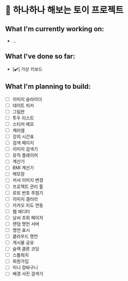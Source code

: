 # 🚂 하나하나 해보는 토이 프로젝트

## What I'm currently working on:

- ...

## What I've done so far:

- [✔️] 가상 키보드

## What I'm planning to build:

- [ ] 이미지 슬라이더
- [ ] 데이트 피커
- [ ] 그림판
- [ ] 투두 리스트
- [ ] 스티커 메모
- [ ] 캐러셀
- [ ] 강의 시간표
- [ ] 검색 페이지
- [ ] 이미지 검색기
- [ ] 뮤직 플레이어
- [ ] 계산기
- [ ] BMI 계산기
- [ ] 메모장
- [ ] 커서 이미지 변경
- [ ] 프로젝트 관리 툴
- [ ] 로또 번호 추첨기
- [ ] 이미지 갤러리
- [ ] 카카오 지도 연동
- [ ] 웹 에디터
- [ ] 날씨 조회 페이지
- [ ] 랜덤 명언 서버
- [ ] 명언 표시
- [ ] 클라우드 명언
- [ ] 게시물 공유
- [ ] 슬랙 클론 코딩
- [ ] 스톱워치
- [ ] 회원가입
- [ ] 미니 장바구니
- [ ] 배경 사진 검색기
